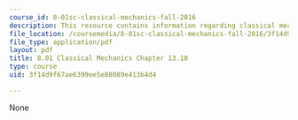 ```yaml
---
course_id: 8-01sc-classical-mechanics-fall-2016
description: This resource contains information regarding classical mechanics.
file_location: /coursemedia/8-01sc-classical-mechanics-fall-2016/3f14d9f67ae6399ee5e88089e413b4d4_MIT8_01F16_chapter13.10.pdf
file_type: application/pdf
layout: pdf
title: 8.01 Classical Mechanics Chapter 13.10
type: course
uid: 3f14d9f67ae6399ee5e88089e413b4d4

---
```

None